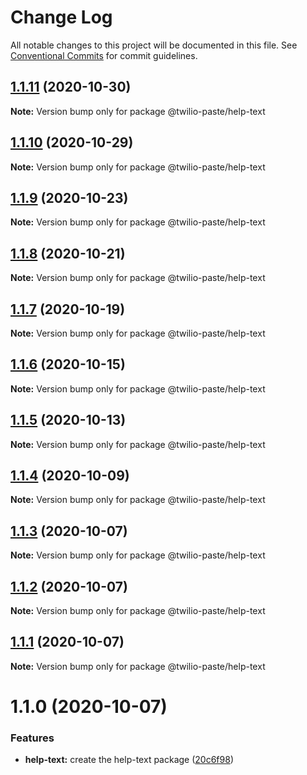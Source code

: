 # Change Log

All notable changes to this project will be documented in this file.
See [Conventional Commits](https://conventionalcommits.org) for commit guidelines.

## [1.1.11](https://github.com/twilio-labs/paste/compare/@twilio-paste/help-text@1.1.10...@twilio-paste/help-text@1.1.11) (2020-10-30)

**Note:** Version bump only for package @twilio-paste/help-text





## [1.1.10](https://github.com/twilio-labs/paste/compare/@twilio-paste/help-text@1.1.9...@twilio-paste/help-text@1.1.10) (2020-10-29)

**Note:** Version bump only for package @twilio-paste/help-text





## [1.1.9](https://github.com/twilio-labs/paste/compare/@twilio-paste/help-text@1.1.8...@twilio-paste/help-text@1.1.9) (2020-10-23)

**Note:** Version bump only for package @twilio-paste/help-text





## [1.1.8](https://github.com/twilio-labs/paste/compare/@twilio-paste/help-text@1.1.7...@twilio-paste/help-text@1.1.8) (2020-10-21)

**Note:** Version bump only for package @twilio-paste/help-text





## [1.1.7](https://github.com/twilio-labs/paste/compare/@twilio-paste/help-text@1.1.6...@twilio-paste/help-text@1.1.7) (2020-10-19)

**Note:** Version bump only for package @twilio-paste/help-text





## [1.1.6](https://github.com/twilio-labs/paste/compare/@twilio-paste/help-text@1.1.5...@twilio-paste/help-text@1.1.6) (2020-10-15)

**Note:** Version bump only for package @twilio-paste/help-text





## [1.1.5](https://github.com/twilio-labs/paste/compare/@twilio-paste/help-text@1.1.4...@twilio-paste/help-text@1.1.5) (2020-10-13)

**Note:** Version bump only for package @twilio-paste/help-text





## [1.1.4](https://github.com/twilio-labs/paste/compare/@twilio-paste/help-text@1.1.3...@twilio-paste/help-text@1.1.4) (2020-10-09)

**Note:** Version bump only for package @twilio-paste/help-text





## [1.1.3](https://github.com/twilio-labs/paste/compare/@twilio-paste/help-text@1.1.2...@twilio-paste/help-text@1.1.3) (2020-10-07)

**Note:** Version bump only for package @twilio-paste/help-text





## [1.1.2](https://github.com/twilio-labs/paste/compare/@twilio-paste/help-text@1.1.1...@twilio-paste/help-text@1.1.2) (2020-10-07)

**Note:** Version bump only for package @twilio-paste/help-text





## [1.1.1](https://github.com/twilio-labs/paste/compare/@twilio-paste/help-text@1.1.0...@twilio-paste/help-text@1.1.1) (2020-10-07)

**Note:** Version bump only for package @twilio-paste/help-text





# 1.1.0 (2020-10-07)


### Features

* **help-text:** create the help-text package ([20c6f98](https://github.com/twilio-labs/paste/commit/20c6f9825e1929880dace882352680648f4b5539))
